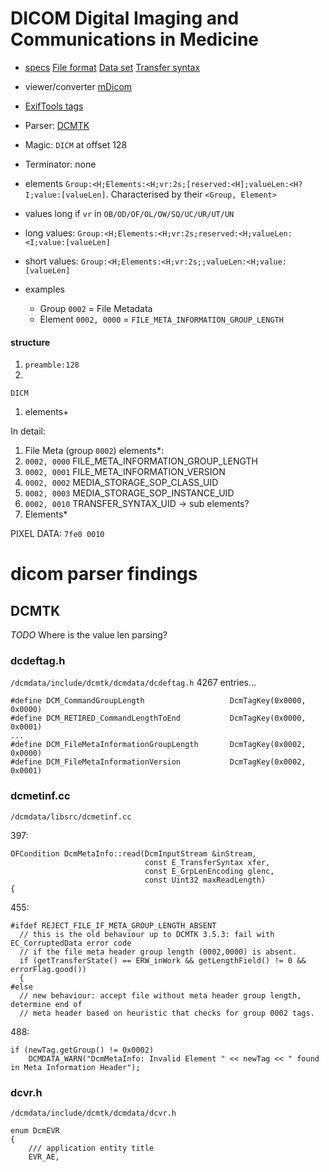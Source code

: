 # DICOM Digital Imaging and Communications in Medicine

- [specs](https://www.dicomstandard.org/current/) [File format](http://dicom.nema.org/medical/dicom/current/output/html/part10.html#chapter_7)
[Data set](http://dicom.nema.org/medical/dicom/current/output/html/part05.html#chapter_7) [Transfer syntax](https://dicomlibrary.com/dicom/transfer-syntax/)
- viewer/converter [mDicom](http://www.microdicom.com/)
- [ExifTools tags](https://sno.phy.queensu.ca/~phil/exiftool/TagNames/DICOM.html)
- Parser: [DCMTK](https://github.com/DCMTK/dcmtk)

- Magic: `DICM` at offset 128
- Terminator: none

- elements `Group:<H;Elements:<H;vr:2s;[reserved:<H];valueLen:<H?I;value:[valueLen]`. Characterised by their `<Group, Element>`
 - values long if `vr` in `OB/OD/OF/OL/OW/SQ/UC/UR/UT/UN`
 - long values:
   `Group:<H;Elements:<H;vr:2s;reserved:<H;valueLen:<I;value:[valueLen]`
 - short values: `Group:<H;Elements:<H;vr:2s;;valueLen:<H;value:[valueLen]`
 - examples
   - Group `0002` = File Metadata
   - Element `0002, 0000` = `FILE_META_INFORMATION_GROUP_LENGTH`

#### structure
 1. `preamble:128`
 1. 
`DICM`
 1. elements+

 In detail:
 1. File Meta (group `0002`) elements\*: 
  1. `0002, 0000` FILE_META_INFORMATION_GROUP_LENGTH
  1. `0002, 0001` FILE_META_INFORMATION_VERSION
  1. `0002, 0002` MEDIA_STORAGE_SOP_CLASS_UID
  1. `0002, 0003` MEDIA_STORAGE_SOP_INSTANCE_UID
  1. `0002, 0010` TRANSFER_SYNTAX_UID -> sub elements?
 1. Elements\*

 PIXEL DATA: `7fe0 0010`

# dicom parser findings

## DCMTK

*TODO* Where is the value len parsing?

### dcdeftag.h
`/dcmdata/include/dcmtk/dcmdata/dcdeftag.h`
4267 entries...

```
#define DCM_CommandGroupLength                   DcmTagKey(0x0000, 0x0000)
#define DCM_RETIRED_CommandLengthToEnd           DcmTagKey(0x0000, 0x0001)
...
#define DCM_FileMetaInformationGroupLength       DcmTagKey(0x0002, 0x0000)
#define DCM_FileMetaInformationVersion           DcmTagKey(0x0002, 0x0001)
```


### dcmetinf.cc
`/dcmdata/libsrc/dcmetinf.cc`

397:
```
OFCondition DcmMetaInfo::read(DcmInputStream &inStream,
                              const E_TransferSyntax xfer,
                              const E_GrpLenEncoding glenc,
                              const Uint32 maxReadLength)
{
```

455:
```
#ifdef REJECT_FILE_IF_META_GROUP_LENGTH_ABSENT
  // this is the old behaviour up to DCMTK 3.5.3: fail with EC_CorruptedData error code
  // if the file meta header group length (0002,0000) is absent.
  if (getTransferState() == ERW_inWork && getLengthField() != 0 && errorFlag.good())
  {
#else
  // new behaviour: accept file without meta header group length, determine end of
  // meta header based on heuristic that checks for group 0002 tags.
```

488: 
```
if (newTag.getGroup() != 0x0002)
    DCMDATA_WARN("DcmMetaInfo: Invalid Element " << newTag << " found in Meta Information Header");
```


### dcvr.h
`/dcmdata/include/dcmtk/dcmdata/dcvr.h`
```
enum DcmEVR
{
    /// application entity title
    EVR_AE,
```
